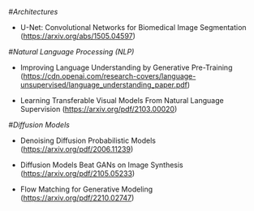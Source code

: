 #*Architectures*

- U-Net: Convolutional Networks for Biomedical Image Segmentation
(https://arxiv.org/abs/1505.04597)

#*Natural Language Processing (NLP)*

- Improving Language Understanding by Generative Pre-Training
(https://cdn.openai.com/research-covers/language-unsupervised/language_understanding_paper.pdf)

- Learning Transferable Visual Models From Natural Language Supervision
(https://arxiv.org/pdf/2103.00020)

#*Diffusion Models*

- Denoising Diffusion Probabilistic Models
(https://arxiv.org/pdf/2006.11239)

- Diffusion Models Beat GANs on Image Synthesis
(https://arxiv.org/pdf/2105.05233)

- Flow Matching for Generative Modeling
(https://arxiv.org/pdf/2210.02747)
